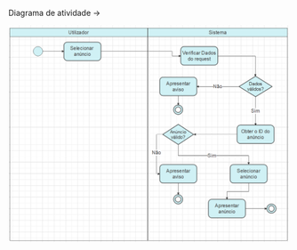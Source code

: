 Diagrama de atividade ->

![image.png](../../.attachments/image-902c1db2-5e89-4df1-9958-2879f35c461b.png)